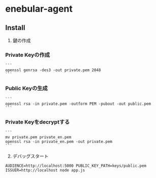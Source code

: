 enebular-agent
========================

Install
-------

1. 鍵の作成

### Private Keyの作成

    ```
    openssl genrsa -des3 -out private.pem 2048
    ```

### Public Keyの生成

    ```
    openssl rsa -in private.pem -outform PEM -pubout -out public.pem
    ```

### Private Keyをdecryptする

    ```
    mv private.pem private_en.pem
    openssl rsa -in private_en.pem -out private.pem
    ```

2. デバッグスタート

  ```
  AUDIENCE=http://localhost:5000 PUBLIC_KEY_PATH=keys/public.pem ISSUER=http://localhost node app.js
  ```